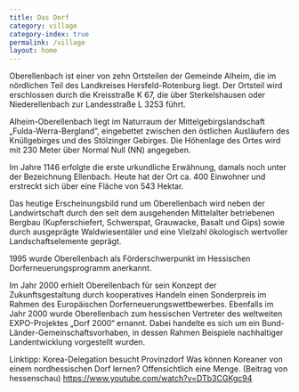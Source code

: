 ```yaml
---
title: Das Dorf
category: village
category-index: true
permalink: /village
layout: home
---
```


Oberellenbach ist einer von zehn Ortsteilen der Gemeinde Alheim, die im nördlichen Teil des Landkreises Hersfeld-Rotenburg liegt. Der Ortsteil wird erschlossen durch die Kreisstraße K 67, die über Sterkelshausen oder Niederellenbach zur Landesstraße L 3253 führt.

Alheim-Oberellenbach liegt im Naturraum der Mittelgebirgslandschaft „Fulda-Werra-Bergland“, eingebettet zwischen den östlichen Ausläufern des Knüllgebirges und des Stölzinger Gebirges. Die Höhenlage des Ortes wird mit 230 Meter über Normal Null (NN) angegeben.

Im Jahre 1146 erfolgte die erste urkundliche Erwähnung, damals noch unter der Bezeichnung Ellenbach. Heute hat der Ort ca. 400 Einwohner und erstreckt sich über eine Fläche von 543 Hektar.

Das heutige Erscheinungsbild rund um Oberellenbach wird neben der Landwirtschaft durch den seit dem ausgehenden Mittelalter betriebenen Bergbau (Kupferschiefert, Schwerspat, Grauwacke, Basalt und Gips) sowie durch ausgeprägte Waldwiesentäler und eine Vielzahl ökologisch wertvoller Landschaftselemente geprägt.

1995 wurde Oberellenbach als Förderschwerpunkt im Hessischen Dorferneuerungsprogramm anerkannt.

Im Jahr 2000 erhielt Oberellenbach für sein Konzept der Zukunftsgestaltung durch kooperatives Handeln einen Sonderpreis im Rahmen des Europäischen Dorferneuerungswettbewerbes. Ebenfalls im Jahr 2000 wurde Oberellenbach zum hessischen Vertreter des weltweiten EXPO-Projektes „Dorf 2000“ ernannt. Dabei handelte es sich um ein Bund-Länder-Gemeinschaftsvorhaben, in dessen Rahmen Beispiele nachhaltiger Landentwicklung vorgestellt wurden. 

Linktipp: Korea-Delegation besucht Provinzdorf
Was können Koreaner von einem nordhessischen Dorf lernen? Offensichtlich eine Menge.
(Beitrag von hessenschau)
https://www.youtube.com/watch?v=DTb3CGKgc94